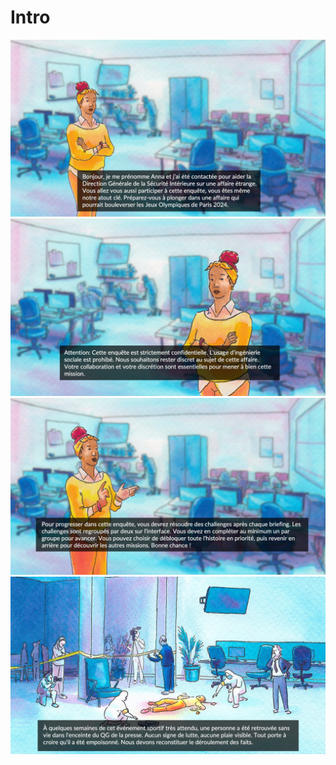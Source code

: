 # Intro

![](./ressources/CTFD_STORY_Diapositive2.jpeg)
![](./ressources/CTFD_STORY_Diapositive3.jpeg)
![](./ressources/CTFD_STORY_Diapositive4.jpeg)
![](./ressources/CTFD_STORY_Diapositive5.jpeg)